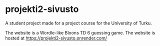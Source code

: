 # projekti2-sivusto
A student project made for a project course for the University of Turku. 

The website is a Wordle-like Bloons TD 6 guessing game. The website is hosted at https://projekti2-sivusto.onrender.com/ 
